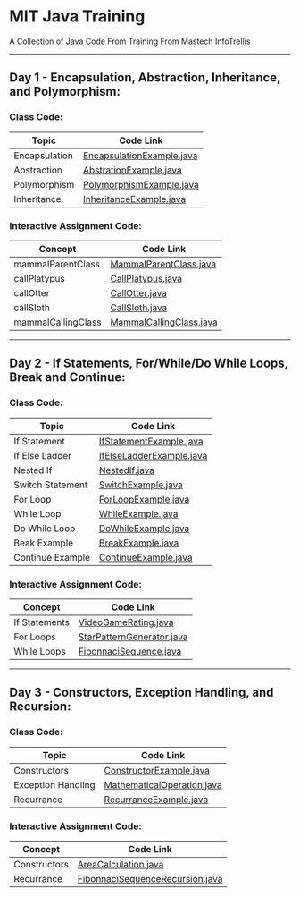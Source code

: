 # **MIT Java Training**
A Collection of Java Code From Training From Mastech InfoTrellis

-----
## Day 1 - Encapsulation, Abstraction, Inheritance, and Polymorphism:
### Class Code:
| Topic     | Code Link |
| ------------ | ---------- |
| Encapsulation | [EncapsulationExample.java](src/com/mit/trainingDayOne/EncapsulationExample.java) |
| Abstraction | [AbstrationExample.java](src/com/mit/trainingDayOne/AbstractionExample.java) |
| Polymorphism | [PolymorphismExample.java](src/com/mit/trainingDayOne/PolymorphismExample.java) |
| Inheritance | [InheritanceExample.java](src/com/mit/trainingDayOne/InheritanceExample.java) |

### Interactive Assignment Code:
| Concept     | Code Link |
| ------------ | ---------- |
| mammalParentClass | [MammalParentClass.java](src/com/mit/trainingDayOne/MammalParentClass.java) |
| callPlatypus | [CallPlatypus.java](src/com/mit/trainingDayOne/CallPlatypus.java) |
| callOtter | [CallOtter.java](src/com/mit/trainingDayOne/CallOtter.java) |
| callSloth | [CallSloth.java](src/com/mit/trainingDayOne/CallSloth.java) |
| mammalCallingClass | [MammalCallingClass.java](src/com/mit/trainingDayOne/MammalCallingClass.java) |

-----

## Day 2 - If Statements, For/While/Do While Loops, Break and Continue:

### Class Code:
| Topic     | Code Link |
| ------------ | ---------- |
| If Statement | [IfStatementExample.java](src/com/mit/trainingDayTwo/IfStatementExample.java) |
| If Else Ladder | [IfElseLadderExample.java](src/com/mit/trainingDayTwo/IfElseLadderExample.java) |
| Nested If | [NestedIf.java](src/com/mit/trainingDayTwo/NestedIf.java) |
| Switch Statement | [SwitchExample.java](src/com/mit/trainingDayTwo/SwitchExample.java) |
| For Loop | [ForLoopExample.java](src/com/mit/trainingDayTwo/ForLoopExample.java) |
| While Loop | [WhileExample.java](src/com/mit/trainingDayTwo/WhileExample.java) |
| Do While Loop | [DoWhileExample.java](src/com/mit/trainingDayTwo/DoWhileExample.java) |
| Beak Example | [BreakExample.java](src/com/mit/trainingDayTwo/BreakExample.java) |
| Continue Example | [ContinueExample.java](src/com/mit/trainingDayTwo/ContinueExample.java) |

### Interactive Assignment Code:
| Concept     | Code Link                                                                                |
| ------------ |------------------------------------------------------------------------------------------|
| If Statements | [VideoGameRating.java](src/com/mit/trainingDayTwo/VideoGameRating.java) |
| For Loops | [StarPatternGenerator.java](src/com/mit/trainingDayTwo/StarPatternGenerator.java)        |
| While Loops | [FibonnaciSequence.java](src/com/mit/trainingDayTwo/FibonnaciSequence.java)              |

-----

## Day 3 - Constructors, Exception Handling, and Recursion:

### Class Code:
| Topic              | Code Link                                                                            |
|--------------------|--------------------------------------------------------------------------------------|
| Constructors       | [ConstructorExample.java](src/com/mit/trainingDayThree/ConstructorExample.java)      |
| Exception Handling | [MathematicalOperation.java](src/com/mit/trainingDayThree/MathematicalOperation.java) |
| Recurrance         | [RecurranceExample.java](src/com/mit/trainingDayThree/RecurranceExample.java)        |

### Interactive Assignment Code:
| Concept      | Code Link                                                                                         |
|--------------|---------------------------------------------------------------------------------------------------|
| Constructors | [AreaCalculation.java](src/com/mit/trainingDayThree/AreaCalculation.java)                         |
| Recurrance   | [FibonnaciSequenceRecursion.java](src/com/mit/trainingDayThree/FibonnaciSequenceRecursion.java) |
